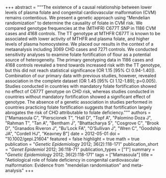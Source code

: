 +++
abstract = """The existence of a causal relationship between lower levels of plasma folate and congenital cardiovascular malformation (CVM) remains contentious. We present a genetic approach using “Mendelian randomization” to determine the causality of folate in CVM risk. We compared genotype frequencies at the (MTHFR) C677T SNP in 1186 CVM cases and 4168 controls. The TT genotype at MTHFR C677T is known to be associated with lower activity of MTHFR and plasma folate, and higher levels of plasma homocysteine. We placed our results in the context of a metaanalysis including 3069 CHD cases and 7271 controls. We conducted sensitivity analyses to examine folate fortification of flour as a potential source of heterogeneity. The primary genotyping data in 1186 cases and 4168 controls revealed a trend towards increased risk with the TT genotype, but this did not reach statistical significance (OR 1.15 [95% CI 0.94-1.40]). Combination of our primary data with previous studies, however, revealed association in the complete dataset (OR 1.45 [95% CI 1.12-1.89]; p=0.005). Studies conducted in countries with mandatory folate fortification showed no effect of C677T genotype on CHD risk, whereas studies conducted in countries without mandatory fortification showed a significant effect of genotype. The absence of a genetic association in studies performed in countries practicing folate fortification suggests that fortification largely abrogates the risk of CHD attributable to folate deficiency."""
authors = ["Mamasoula C", "Pierscionek T", "Hall D", "Topf A", "Palomino Doza J", "Rahman T", "Tan A", "Bentham J", "Bhattacharya S", "Cosgrove C", "Brook D", "Granados Riveron J", "Bu’Lock FA", "O’Sullivan J", "Wren C", "Goodship JA", "Cordell HJ", "Keavney B"]
date = 2012-05-01
doi = "10.1002/gepi.21604"
featured = false
highlight = true
math = true
publication = "*Genetic Epidemiology* 2012; 36(2):118-171"
publication_short = "*Genet Epidemiol* 2012; 36:118-71"
publication_types = ["1"]
summary = "*Genetic Epidemiology* 2012; 36(2):118-171"
tags = ["Mamasoula"]
title = "Aetiological role of folate deficiency in congenital cardiovascular malformation: Evidence from "mendelian
randomisation" and meta-analysis"
+++
